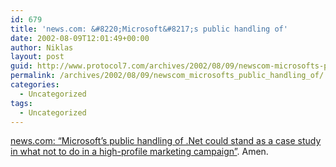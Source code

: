 ```yaml
---
id: 679
title: 'news.com: &#8220;Microsoft&#8217;s public handling of'
date: 2002-08-09T12:01:49+00:00
author: Niklas
layout: post
guid: http://www.protocol7.com/archives/2002/08/09/newscom-microsofts-public-handling-of/
permalink: /archives/2002/08/09/newscom_microsofts_public_handling_of/
categories:
  - Uncategorized
tags:
  - Uncategorized
---
```

<div class='microid-d78378197e998e1e1ed71db39f5366ca93a1f34d'>
  <p>
    <a href="http://news.com.com/2100-1001-948838.html?tag=fd_lede">news.com: &#8220;Microsoft&#8217;s public handling of .Net could stand as a case study in what not to do in a high-profile marketing campaign&#8221;</a>. Amen.
  </p>
</div>